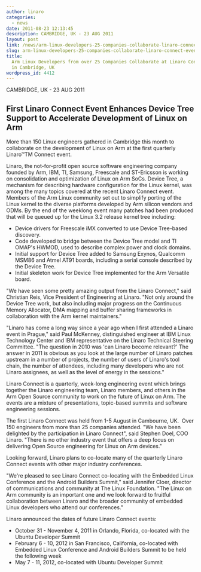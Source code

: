 ```yaml
---
author: linaro
categories:
  - news
date: 2011-08-23 12:13:45
description: CAMBRIDGE, UK - 23 AUG 2011
layout: post
link: /news/arm-linux-developers-25-companies-collaborate-linaro-connect-event-cambridge-uk/
slug: arm-linux-developers-25-companies-collaborate-linaro-connect-event-cambridge-uk
title:
  Arm Linux Developers from over 25 Companies Collaborate at Linaro Connect Event
  in Cambridge, UK
wordpress_id: 4412
---
```


CAMBRIDGE, UK - 23 AUG 2011

## First Linaro Connect Event Enhances Device Tree Support to Accelerate Development of Linux on Arm

More than 150 Linux engineers gathered in Cambridge this month to collaborate on the development of Linux on Arm at the first quarterly Linaro™TM Connect event.

Linaro, the not-for-profit open source software engineering company founded by Arm, IBM, TI, Samsung, Freescale and ST-Ericsson is working on consolidation and optimization of Linux on Arm SoCs. Device Tree, a mechanism for describing hardware configuration for the Linux kernel, was among the many topics covered at the recent Linaro Connect event. Members of the Arm Linux community set out to simplify porting of the Linux kernel to the diverse platforms developed by Arm silicon vendors and ODMs. By the end of the weeklong event many patches had been produced that will be queued up for the Linux 3.2 release kernel tree including:

- Device drivers for Freescale iMX converted to use Device Tree-based discovery.
- Code developed to bridge between the Device Tree model and TI OMAP's HWMOD, used to describe complex power and clock domains.
- Initial support for Device Tree added to Samsung Exynos, Qualcomm MSM86 and Atmel AT91 boards, including a serial console described by the Device Tree.
- Initial skeleton work for Device Tree implemented for the Arm Versatile board.

"We have seen some pretty amazing output from the Linaro Connect," said Christian Reis, Vice President of Engineering at Linaro. "Not only around the Device Tree work, but also including major progress on the Continuous Memory Allocator, DMA mapping and buffer sharing frameworks in collaboration with the Arm kernel maintainers."

"Linaro has come a long way since a year ago when I first attended a Linaro event in Prague," said Paul McKenney, distinguished engineer at IBM Linux Technology Center and IBM representative on the Linaro Technical Steering Committee. "The question in 2010 was 'can Linaro become relevant?' The answer in 2011 is obvious as you look at the large number of Linaro patches upstream in a number of projects, the number of users of Linaro's tool chain, the number of attendees, including many developers who are not Linaro assignees, as well as the level of energy in the sessions."

Linaro Connect is a quarterly, week-long engineering event which brings together the Linaro engineering team, Linaro members, and others in the Arm Open Source community to work on the future of Linux on Arm. The events are a mixture of presentations, topic-based summits and software engineering sessions.

The first Linaro Connect was held from 1-5 August in Cambourne, UK.  Over 150 engineers from more than 25 companies attended. "We have been delighted by the participation in Linaro Connect", said Stephen Doel, COO Linaro. "There is no other industry event that offers a deep focus on delivering Open Source engineering for Linux on Arm devices."

Looking forward, Linaro plans to co-locate many of the quarterly Linaro Connect events with other major industry conferences.

"We're pleased to see Linaro Connect co-locating with the Embedded Linux Conference and the Android Builders Summit," said Jennifer Cloer, director of communications and community at The Linux Foundation. "The Linux on Arm community is an important one and we look forward to fruitful collaboration between Linaro and the broader community of embedded Linux developers who attend our conferences."

Linaro announced the dates of future Linaro Connect events:

- October 31 - November 4, 2011 in Orlando, Florida, co-located with the Ubuntu Developer Summit
- February 6 - 10, 2012 in San Francisco, California, co-located with Embedded Linux Conference and Android Builders Summit to be held the following week
- May 7 - 11, 2012, co-located with Ubuntu Developer Summit
